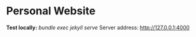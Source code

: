 # Personal Website
**Test locally:** *bundle exec jekyll serve* Server address: http://127.0.0.1:4000
